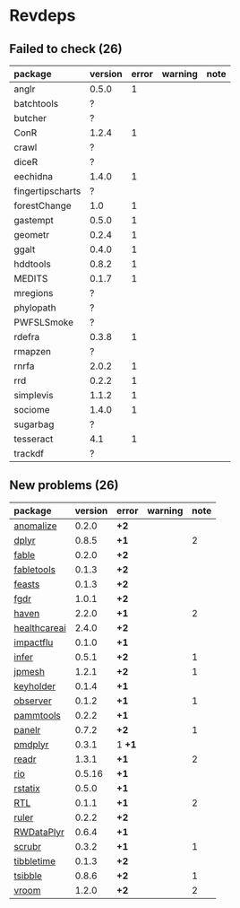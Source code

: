 # Revdeps

## Failed to check (26)

|package          |version |error |warning |note |
|:----------------|:-------|:-----|:-------|:----|
|anglr            |0.5.0   |1     |        |     |
|batchtools       |?       |      |        |     |
|butcher          |?       |      |        |     |
|ConR             |1.2.4   |1     |        |     |
|crawl            |?       |      |        |     |
|diceR            |?       |      |        |     |
|eechidna         |1.4.0   |1     |        |     |
|fingertipscharts |?       |      |        |     |
|forestChange     |1.0     |1     |        |     |
|gastempt         |0.5.0   |1     |        |     |
|geometr          |0.2.4   |1     |        |     |
|ggalt            |0.4.0   |1     |        |     |
|hddtools         |0.8.2   |1     |        |     |
|MEDITS           |0.1.7   |1     |        |     |
|mregions         |?       |      |        |     |
|phylopath        |?       |      |        |     |
|PWFSLSmoke       |?       |      |        |     |
|rdefra           |0.3.8   |1     |        |     |
|rmapzen          |?       |      |        |     |
|rnrfa            |2.0.2   |1     |        |     |
|rrd              |0.2.2   |1     |        |     |
|simplevis        |1.1.2   |1     |        |     |
|sociome          |1.4.0   |1     |        |     |
|sugarbag         |?       |      |        |     |
|tesseract        |4.1     |1     |        |     |
|trackdf          |?       |      |        |     |

## New problems (26)

|package                                  |version |error    |warning |note |
|:----------------------------------------|:-------|:--------|:-------|:----|
|[anomalize](problems.md#anomalize)       |0.2.0   |__+2__   |        |     |
|[dplyr](problems.md#dplyr)               |0.8.5   |__+1__   |        |2    |
|[fable](problems.md#fable)               |0.2.0   |__+2__   |        |     |
|[fabletools](problems.md#fabletools)     |0.1.3   |__+2__   |        |     |
|[feasts](problems.md#feasts)             |0.1.3   |__+2__   |        |     |
|[fgdr](problems.md#fgdr)                 |1.0.1   |__+2__   |        |     |
|[haven](problems.md#haven)               |2.2.0   |__+1__   |        |2    |
|[healthcareai](problems.md#healthcareai) |2.4.0   |__+2__   |        |     |
|[impactflu](problems.md#impactflu)       |0.1.0   |__+1__   |        |     |
|[infer](problems.md#infer)               |0.5.1   |__+2__   |        |1    |
|[jpmesh](problems.md#jpmesh)             |1.2.1   |__+2__   |        |1    |
|[keyholder](problems.md#keyholder)       |0.1.4   |__+1__   |        |     |
|[observer](problems.md#observer)         |0.1.2   |__+1__   |        |1    |
|[pammtools](problems.md#pammtools)       |0.2.2   |__+1__   |        |     |
|[panelr](problems.md#panelr)             |0.7.2   |__+2__   |        |1    |
|[pmdplyr](problems.md#pmdplyr)           |0.3.1   |1 __+1__ |        |     |
|[readr](problems.md#readr)               |1.3.1   |__+1__   |        |2    |
|[rio](problems.md#rio)                   |0.5.16  |__+1__   |        |     |
|[rstatix](problems.md#rstatix)           |0.5.0   |__+1__   |        |     |
|[RTL](problems.md#rtl)                   |0.1.1   |__+1__   |        |2    |
|[ruler](problems.md#ruler)               |0.2.2   |__+2__   |        |     |
|[RWDataPlyr](problems.md#rwdataplyr)     |0.6.4   |__+1__   |        |     |
|[scrubr](problems.md#scrubr)             |0.3.2   |__+1__   |        |1    |
|[tibbletime](problems.md#tibbletime)     |0.1.3   |__+2__   |        |     |
|[tsibble](problems.md#tsibble)           |0.8.6   |__+2__   |        |1    |
|[vroom](problems.md#vroom)               |1.2.0   |__+2__   |        |2    |

